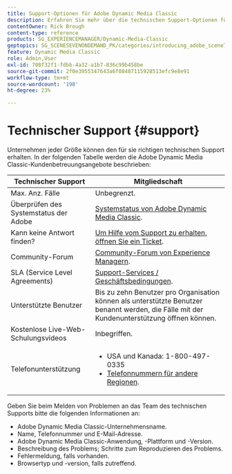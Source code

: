 ```yaml
---
title: Support-Optionen für Adobe Dynamic Media Classic
description: Erfahren Sie mehr über die technischen Support-Optionen für Adobe Dynamic Media Classic.
contentOwner: Rick Brough
content-type: reference
products: SG_EXPERIENCEMANAGER/Dynamic-Media-Classic
geptopics: SG_SCENESEVENONDEMAND_PK/categories/introducing_adobe_scene7
feature: Dynamic Media Classic
role: Admin,User
exl-id: 708f32f1-fdbb-4a32-a1b7-836c99b458be
source-git-commit: 2f0e3955347643a6f08487115928513efc9e8e91
workflow-type: tm+mt
source-wordcount: '198'
ht-degree: 23%

---
```


# Technischer Support {#support}

Unternehmen jeder Größe können den für sie richtigen technischen Support erhalten. In der folgenden Tabelle werden die Adobe Dynamic Media Classic-Kundenbetreuungsangebote beschrieben:

| Technischer Support | Mitgliedschaft |
| --- | --- |
| Max. Anz. Fälle | Unbegrenzt. |
| Überprüfen des Systemstatus der Adobe | [Systemstatus von Adobe Dynamic Media Classic](https://status.adobe.com/products/1175). |
| Kann keine Antwort finden? | [Um Hilfe vom Support zu erhalten, öffnen Sie ein Ticket](https://experienceleague.adobe.com/?support-solution=General#support). |
| Community-Forum | [Community-Forum von Experience Managern](https://experienceleaguecommunities.adobe.com/t5/adobe-experience-manager/ct-p/adobe-experience-manager-community). |
| SLA (Service Level Agreements) | [Support-Services / Geschäftsbedingungen](https://helpx.adobe.com/support/programs/support-policies-terms-conditions.html). |
| Unterstützte Benutzer | Bis zu zehn Benutzer pro Organisation können als unterstützte Benutzer benannt werden, die Fälle mit der Kundenunterstützung öffnen können. |
| Kostenlose Live-Web-Schulungsvideos | Inbegriffen. |
| Telefonunterstützung | <ul><li>USA und Kanada: 1-800-497-0335 </li><li>[Telefonnummern für andere Regionen](https://experienceleague.adobe.com/?support-tab=home#support). </li></ul> |

<!-- |Create a support case| [https://helpx.adobe.com/enterprise/admin-guide.html/enterprise/using/support-for-experience-cloud.ug.html](https://helpx.adobe.com/enterprise/admin-guide.html/enterprise/using/support-for-experience-cloud.ug.html) | -->

Geben Sie beim Melden von Problemen an das Team des technischen Supports bitte die folgenden Informationen an:

* Adobe Dynamic Media Classic-Unternehmensname.
* Name, Telefonnummer und E-Mail-Adresse.
* Adobe Dynamic Media Classic-Anwendung, -Plattform und -Version.
* Beschreibung des Problems; Schritte zum Reproduzieren des Problems.
* Fehlermeldung, falls vorhanden.
* Browsertyp und -version, falls zutreffend.
